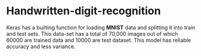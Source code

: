 # Handwritten-digit-recognition

Keras has a builting function for loading **MNIST** data and splitting it into train and test sets. This data-set has a total of 70,000 images out of which 60000 are trained data and 10000 are test dataset. This model has reliable accuracy and less variance.
